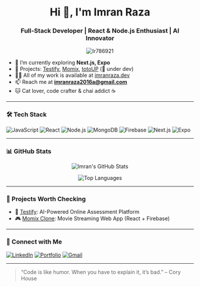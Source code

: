 <h1 align="center">Hi 👋, I'm Imran Raza</h1>
<h3 align="center">Full-Stack Developer | React & Node.js Enthusiast | AI Innovator</h3>

<p align="center">
  <img src="https://komarev.com/ghpvc/?username=Ir786921&label=Profile%20views&color=0e75b6&style=flat" alt="Ir786921" />
</p>

- 🌱 I’m currently exploring **Next.js, Expo**
- 💼 Projects: [Testify](#), [Momix](#), [totoUP](#) (🚧 under dev)
- 👨‍💻 All of my work is available at [imranraza.dev](#)
- 📫 Reach me at **imranraza2016a@gmail.com**
- 🐱 Cat lover, code crafter & chai addict ☕

---

### 🛠️ Tech Stack
![JavaScript](https://img.shields.io/badge/-JavaScript-black?style=for-the-badge&logo=javascript)
![React](https://img.shields.io/badge/-React-black?style=for-the-badge&logo=react)
![Node.js](https://img.shields.io/badge/-Node.js-black?style=for-the-badge&logo=node.js)
![MongoDB](https://img.shields.io/badge/-MongoDB-black?style=for-the-badge&logo=mongodb)
![Firebase](https://img.shields.io/badge/-Firebase-black?style=for-the-badge&logo=firebase)
![Next.js](https://img.shields.io/badge/-Next.js-black?style=for-the-badge&logo=next.js)
![Expo](https://img.shields.io/badge/-Expo-black?style=for-the-badge&logo=expo)

---

### 📊 GitHub Stats
<p align="center">
  <img src="https://github-readme-stats.vercel.app/api?username=Ir786921&show_icons=true&theme=tokyonight" alt="Imran's GitHub Stats" />
</p>

<p align="center">
  <img src="https://github-readme-stats.vercel.app/api/top-langs/?username=Ir786921&layout=compact&theme=tokyonight" alt="Top Languages" />
</p>

---

### 🚀 Projects Worth Checking
- 🎯 [Testify](#): AI-Powered Online Assessment Platform
- 🎮 [Momix Clone](#): Movie Streaming Web App (React + Firebase)
---

### 🔗 Connect with Me
[![LinkedIn](https://img.shields.io/badge/-LinkedIn-blue?style=for-the-badge&logo=linkedin&logoColor=white)]([https://linkedin.com/in/your-link](https://www.linkedin.com/in/imran-raza-786mn/))
[![Portfolio](https://img.shields.io/badge/-Portfolio-black?style=for-the-badge&logo=github)](https://github.com/Ir786921)
[![Gmail](https://img.shields.io/badge/-Gmail-red?style=for-the-badge&logo=gmail&logoColor=white)](mailto:imranraza2016a@gmail.com)

---

> “Code is like humor. When you have to explain it, it’s bad.” – Cory House
